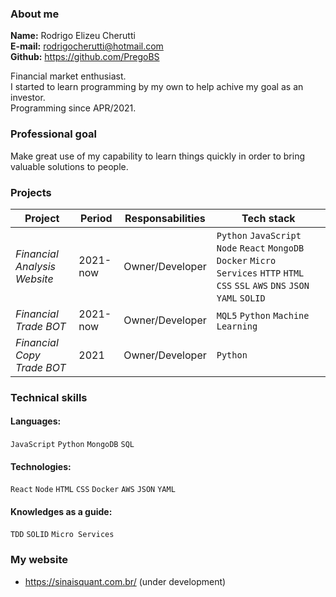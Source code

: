 ### About me
**Name:** Rodrigo Elizeu Cherutti  
**E-mail:** rodrigocherutti@hotmail.com  
**Github:** https://github.com/PregoBS 

Financial market enthusiast.   
I started to learn programming by my own to help achive my goal as an investor.   
Programming since APR/2021.

### Professional goal
Make great use of my capability to learn things quickly in order to bring valuable solutions to people.

### Projects
|Project|Period|Responsabilities|Tech stack|
|-|-|-|-|
|_Financial Analysis Website_|2021-now|Owner/Developer|`Python` `JavaScript` `Node` `React` `MongoDB` `Docker` `Micro Services` `HTTP` `HTML` `CSS` `SSL` `AWS` `DNS` `JSON` `YAML` `SOLID`|
|_Financial Trade BOT_|2021-now|Owner/Developer|`MQL5` `Python` `Machine Learning`|
|_Financial Copy Trade BOT_|2021|Owner/Developer|`Python`|

### Technical skills
#### Languages:
`JavaScript` `Python` `MongoDB` `SQL`  

#### Technologies:
`React` `Node` `HTML` `CSS` `Docker` `AWS` `JSON` `YAML`

#### Knowledges as a guide: 
`TDD` `SOLID` `Micro Services`

### My website
- https://sinaisquant.com.br/ (under development)
